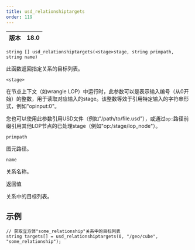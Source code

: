 ```yaml
---
title: usd_relationshiptargets
order: 119
---
```


| 版本 | 18.0 |
| --- | --- |

`string [] usd_relationshiptargets(<stage>stage, string primpath, string name)`

此函数返回指定关系的目标列表。

`<stage>`

在节点上下文（如wrangle LOP）中运行时，此参数可以是表示输入编号（从0开始）的整数，用于读取对应输入的stage。该整数等效于引用特定输入的字符串形式，例如"opinput:0"。

您也可以使用此参数引用USD文件（例如"/path/to/file.usd"），或通过`op:`路径前缀引用其他LOP节点的已处理stage（例如"op:/stage/lop_node"）。

`primpath`

图元路径。

`name`

关系名称。

返回值

关系中的目标列表。

## 示例

```vex
// 获取立方体"some_relationship"关系中的目标列表
string targets[] = usd_relationshiptargets(0, "/geo/cube", "some_relationship");

```
